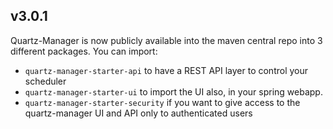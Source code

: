 ## **v3.0.1** 

Quartz-Manager is now publicly available into the maven central repo into 3 different packages.
You can import:  

* `quartz-manager-starter-api` to have a REST API layer to control your scheduler
* `quartz-manager-starter-ui` to import the UI also, in your spring webapp.
* `quartz-manager-starter-security` if you want to give access to the quartz-manager UI and API only to authenticated users
